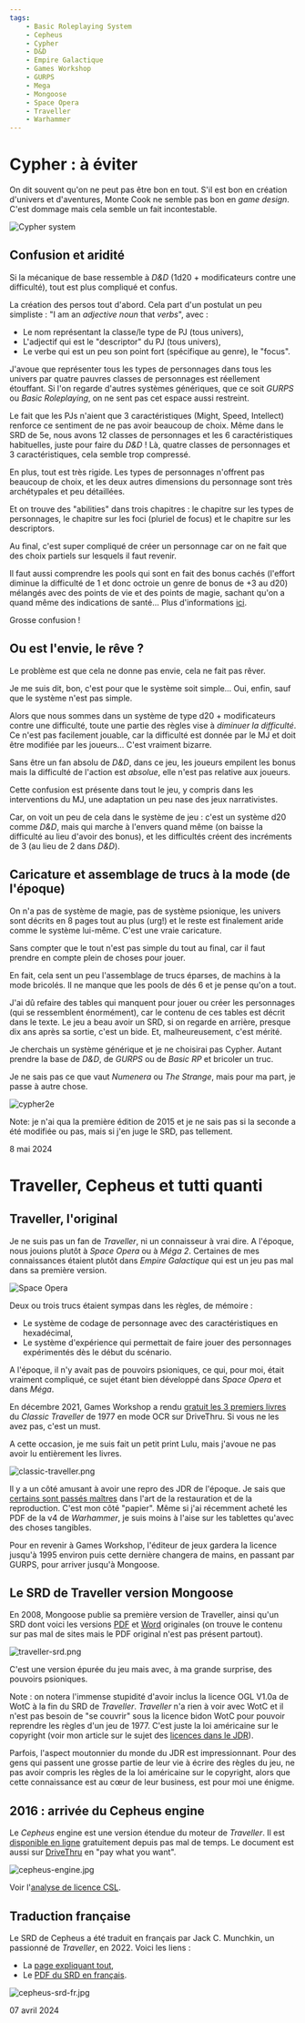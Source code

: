 ```yaml
---
tags:
    - Basic Roleplaying System
    - Cepheus
    - Cypher
    - D&D
    - Empire Galactique
    - Games Workshop
    - GURPS
    - Mega
    - Mongoose
    - Space Opera
    - Traveller
    - Warhammer
---
```


# Cypher : à éviter

On dit souvent qu'on ne peut pas être bon en tout. S'il est bon en création d'univers et d'aventures, Monte Cook ne semble pas bon en *game design*. C'est dommage mais cela semble un fait incontestable.

![Cypher system](../images/cypher.png)

## Confusion et aridité

Si la mécanique de base ressemble à *D&D* (1d20 + modificateurs contre une difficulté), tout est plus compliqué et confus.

La création des persos tout d'abord. Cela part d'un postulat un peu simpliste : "I am an *adjective noun* that *verbs*", avec :

* Le nom représentant la classe/le type de PJ (tous univers),
* L'adjectif qui est le "descriptor" du PJ (tous univers),
* Le verbe qui est un peu son point fort (spécifique au genre), le "focus".

J'avoue que représenter tous les types de personnages dans tous les univers par quatre pauvres classes de personnages est réellement étouffant. Si l'on regarde d'autres systèmes génériques, que ce soit *GURPS* ou *Basic Roleplaying*, on ne sent pas cet espace aussi restreint.

Le fait que les PJs n'aient que 3 caractéristiques (Might, Speed, Intellect) renforce ce sentiment de ne pas avoir beaucoup de choix. Même dans le SRD de 5e, nous avons 12 classes de personnages et les 6 caractéristiques habituelles, juste pour faire du *D&D* ! Là, quatre classes de personnages et 3 caractéristiques, cela semble trop compressé.

En plus, tout est très rigide. Les types de personnages n'offrent pas beaucoup de choix, et les deux autres dimensions du personnage sont très archétypales et peu détaillées.

Et on trouve des "abilities" dans trois chapitres : le chapitre sur les types de personnages, le chapitre sur les foci (pluriel de focus) et le chapitre sur les descriptors.

Au final, c'est super compliqué de créer un personnage car on ne fait que des choix partiels sur lesquels il faut revenir.

Il faut aussi comprendre les pools qui sont en fait des bonus cachés (l'effort diminue la difficulté de 1 et donc octroie un genre de bonus de +3 au d20) mélangés avec des points de vie et des points de magie, sachant qu'on a quand même des indications de santé... Plus d'informations [ici](https://github.com/orey/ttrpg/tree/master/Cypher).

Grosse confusion !

## Ou est l'envie, le rêve ?

Le problème est que cela ne donne pas envie, cela ne fait pas rêver.

Je me suis dit, bon, c'est pour que le système soit simple... Oui, enfin, sauf que le système n'est pas simple.

Alors que nous sommes dans un système de type d20 + modificateurs contre une difficulté, toute une partie des règles vise à *diminuer la difficulté*. Ce n'est pas facilement jouable, car la difficulté est donnée par le MJ et doit être modifiée par les joueurs... C'est vraiment bizarre.

Sans être un fan absolu de *D&D*, dans ce jeu, les joueurs empilent les bonus mais la difficulté de l'action est *absolue*, elle n'est pas relative aux joueurs.

Cette confusion est présente dans tout le jeu, y compris dans les interventions du MJ, une adaptation un peu nase des jeux narrativistes.

Car, on voit un peu de cela dans le système de jeu : c'est un système d20 comme *D&D*, mais qui marche à l'envers quand même (on baisse la difficulté au lieu d'avoir des bonus), et les difficultés créent des incréments de 3 (au lieu de 2 dans *D&D*).

## Caricature et assemblage de trucs à la mode (de l'époque)

On n'a pas de système de magie, pas de système psionique, les univers sont décrits en 8 pages tout au plus (urg!) et le reste est finalement aride comme le système lui-même. C'est une vraie caricature.

Sans compter que le tout n'est pas simple du tout au final, car il faut prendre en compte plein de choses pour jouer.

En fait, cela sent un peu l'assemblage de trucs éparses, de machins à la mode bricolés. Il ne manque que les pools de dés 6 et je pense qu'on a tout.

J'ai dû refaire des tables qui manquent pour jouer ou créer les personnages (qui se ressemblent énormément), car le contenu de ces tables est décrit dans le texte. Le jeu a beau avoir un SRD, si on regarde en arrière, presque dix ans après sa sortie, c'est un bide. Et, malheureusement, c'est mérité.

Je cherchais un système générique et je ne choisirai pas Cypher. Autant prendre la base de *D&D*, de *GURPS* ou de *Basic RP* et bricoler un truc.

Je ne sais pas ce que vaut *Numenera* ou *The Strange*, mais pour ma part, je passe à autre chose.

![cypher2e](../images/cypher2e.png)

Note: je n'ai qua la première édition de 2015 et je ne sais pas si la seconde a été modifiée ou pas, mais si j'en juge le SRD, pas tellement.

<div class="mydate">8 mai 2024</div>

# Traveller, Cepheus et tutti quanti

## Traveller, l'original

Je ne suis pas un fan de *Traveller*, ni un connaisseur à vrai dire. A l'époque, nous jouions plutôt à *Space Opera* ou à *Méga 2*. Certaines de mes connaissances étaient plutôt dans *Empire Galactique* qui est un jeu pas mal dans sa première version.

![Space Opera](../images/space-opera.png)

Deux ou trois trucs étaient sympas dans les règles, de mémoire :

* Le système de codage de personnage avec des caractéristiques en hexadécimal,
* Le système d'expérience qui permettait de faire jouer des personnages expérimentés dès le début du scénario.

A l'époque, il n'y avait pas de pouvoirs psioniques, ce qui, pour moi, était vraiment compliqué, ce sujet étant bien développé dans *Space Opera* et dans *Méga*.

En décembre 2021, Games Workshop a rendu [gratuit les 3 premiers livres](https://preview.drivethrurpg.com/en/product/355200/Classic-Traveller-Facsimile-Edition) du *Classic Traveller* de 1977 en mode OCR sur DriveThru. Si vous ne les avez pas, c'est un must.

A cette occasion, je me suis fait un petit print Lulu, mais j'avoue ne pas avoir lu entièrement les livres.

![classic-traveller.png](../images/classic-traveller.png)

Il y a un côté amusant à avoir une repro des JDR de l'époque. Je sais que [certains sont passés maîtres](http://la-forge-de-papier.over-blog.com) dans l'art de la restauration et de la reproduction. C'est mon côté "papier". Même si j'ai récemment acheté les PDF de la v4 de *Warhammer*, je suis moins à l'aise sur les tablettes qu'avec des choses tangibles.

Pour en revenir à Games Workshop, l'éditeur de jeux gardera la licence jusqu'à 1995 environ puis cette dernière changera de mains, en passant par GURPS, pour arriver jusqu'à Mongoose.

## Le SRD de Traveller version Mongoose

En 2008, Mongoose publie sa première version de Traveller, ainsi qu'un SRD dont voici les versions [PDF](../files/divers/Mongoose_Traveller_-_SRD_(v1.0).pdf) et [Word](../files/divers/Traveller_SRD_v1.0.doc) originales (on trouve le contenu sur pas mal de sites mais le PDF original n'est pas présent partout).

![traveller-srd.png](../images/traveller-srd.png)

C'est une version épurée du jeu mais avec, à ma grande surprise, des pouvoirs psioniques.

Note : on notera l'immense stupidité d'avoir inclus la licence OGL V1.0a de WotC à la fin du SRD de *Traveller*. *Traveller* n'a rien à voir avec WotC et il n'est pas besoin de "se couvrir" sous la licence bidon WotC pour pouvoir reprendre les règles d'un jeu de 1977. C'est juste la loi américaine sur le copyright (voir mon article sur le sujet des [licences dans le JDR](../pages/licences.md)).

Parfois, l'aspect moutonnier du monde du JDR est impressionnant. Pour des gens qui passent une grosse partie de leur vie à écrire des règles du jeu, ne pas avoir compris les règles de la loi américaine sur le copyright, alors que cette connaissance est au cœur de leur business, est pour moi une énigme.

## 2016 : arrivée du Cepheus engine

Le *Cepheus* engine est une version étendue du moteur de *Traveller*. Il est [disponible en ligne](https://www.orffenspace.com/cepheus-srd/) gratuitement depuis pas mal de temps. Le document est aussi sur [DriveThru](https://preview.drivethrurpg.com/en/product/186894/Cepheus-Engine-System-Reference-Document) en "pay what you want".

![cepheus-engine.jpg](../images/cepheus-engine.png)

Voir l'[analyse de licence CSL](../pages/licences.md#rapide-analyse-de-la-licence-cepheus-engine).

## Traduction française

Le SRD de Cepheus a été traduit en français par Jack C. Munchkin, un passionné de *Traveller*, en 2022. Voici les liens :

* La [page expliquant tout](https://oldschoolnostalgia.wordpress.com/cepheus/),
* Le [PDF du SRD en français](https://oldschoolnostalgia.files.wordpress.com/2023/02/cepheus-srd-vf.pdf).

![cepheus-srd-fr.jpg](../images/cepheus-srd-fr.jpg)

<div class="mydate">07 avril 2024</div>

